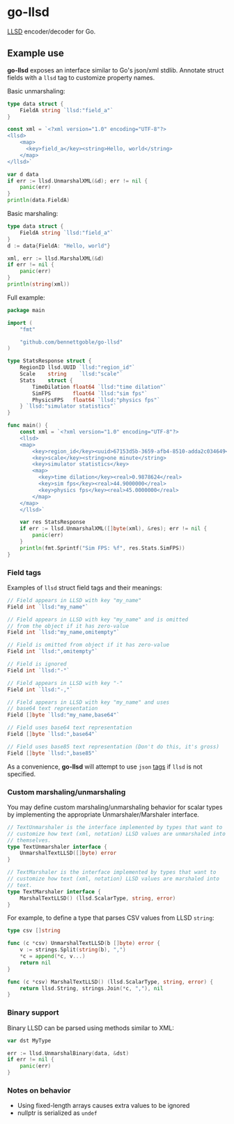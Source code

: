 # go-llsd

[LLSD][llsd] encoder/decoder for Go.

## Example use

**go-llsd** exposes an interface similar to Go's json/xml stdlib. Annotate
struct fields with a `llsd` tag to customize property names. 

Basic unmarshaling:
```go
type data struct {
    FieldA string `llsd:"field_a"`
}

const xml = `<?xml version="1.0" encoding="UTF-8"?>
<llsd>
    <map>
      <key>field_a</key><string>Hello, world</string>
    </map>
</llsd>`

var d data
if err := llsd.UnmarshalXML(&d); err != nil {
    panic(err)
}
println(data.FieldA)
```

Basic marshaling:
```go
type data struct {
    FieldA string `llsd:"field_a"`
}
d := data{FieldA: "Hello, world"}

xml, err := llsd.MarshalXML(&d)
if err != nil {
    panic(err)
}
println(string(xml))
```

Full example:
```go
package main

import (
    "fmt"

    "github.com/bennettgoble/go-llsd"
)

type StatsResponse struct {
    RegionID llsd.UUID `llsd:"region_id"`
    Scale    string    `llsd:"scale"`
    Stats    struct {
        TimeDilation float64 `llsd:"time dilation"`
        SimFPS       float64 `llsd:"sim fps"`
        PhysicsFPS   float64 `llsd:"physics fps"`
    } `llsd:"simulator statistics"`
}

func main() {
    const xml = `<?xml version="1.0" encoding="UTF-8"?>
    <llsd>
    <map>
        <key>region_id</key><uuid>67153d5b-3659-afb4-8510-adda2c034649</uuid>
        <key>scale</key><string>one minute</string>
        <key>simulator statistics</key>
        <map>
          <key>time dilation</key><real>0.9878624</real>
          <key>sim fps</key><real>44.9000000</real>
          <key>physics fps</key><real>45.0000000</real>
        </map>
    </map>
    </llsd>`

    var res StatsResponse
    if err := llsd.UnmarshalXML([]byte(xml), &res); err != nil {
        panic(err)
    }
    println(fmt.Sprintf("Sim FPS: %f", res.Stats.SimFPS))
}
```

### Field tags 

Examples of `llsd` struct field tags and their meanings:

```go
// Field appears in LLSD with key "my_name"
Field int `llsd:"my_name"`

// Field appears in LLSD with key "my_name" and is omitted
// from the object if it has zero-value
Field int `llsd:"my_name,omitempty"`

// Field is omitted from object if it has zero-value
Field int `llsd:",omitempty"`

// Field is ignored
Field int `llsd:"-"`

// Field appears in LLSD with key "-"
Field int `llsd:"-,"`

// Field appears in LLSD with key "my_name" and uses
// base64 text representation 
Field []byte `llsd:"my_name,base64"`

// Field uses base64 text representation 
Field []byte `llsd:",base64"`

// Field uses base85 text representation (Don't do this, it's gross)
Field []byte `llsd:",base85"`
```

As a convenience, **go-llsd** will attempt to use `json` [tags][json] if `llsd` is not
specified.

### Custom marshaling/unmarshaling

You may define custom marshaling/unmarshaling behavior for scalar types by
implementing the appropriate Unmarshaler/Marshaler interface.

```go
// TextUnmarshaler is the interface implemented by types that want to
// customize how text (xml, notation) LLSD values are unmarshaled into
// themselves.
type TextUnmarshaler interface {
	UnmarshalTextLLSD([]byte) error
}

// TextMarshaler is the interface implemented by types that want to
// customize how text (xml, notation) LLSD values are marshaled into
// text.
type TextMarshaler interface {
	MarshalTextLLSD() (llsd.ScalarType, string, error)
}
```

For example, to define a type that parses CSV values from LLSD `string`:
```go
type csv []string

func (c *csv) UnmarshalTextLLSD(b []byte) error {
	v := strings.Split(string(b), ",")
	*c = append(*c, v...)
	return nil
}

func (c *csv) MarshalTextLLSD() (llsd.ScalarType, string, error) {
    return llsd.String, strings.Join(*c, ","), nil
}
```

### Binary support

Binary LLSD can be parsed using methods similar to XML:
```go
var dst MyType

err := llsd.UnmarshalBinary(data, &dst)
if err != nil {
    panic(err)
}
```

### Notes on behavior

- Using fixed-length arrays causes extra values to be ignored 
- nullptr is serialized as `undef`

[llsd]: https://wiki.secondlife.com/wiki/LLSD
[json]: https://pkg.go.dev/encoding/json#Marshal
